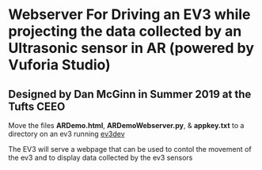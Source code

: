 # Webserver For Driving an EV3 while projecting the data collected by an Ultrasonic sensor in AR (powered by Vuforia Studio)

## Designed by Dan McGinn in Summer 2019 at the Tufts CEEO

Move the files **ARDemo.html**, **ARDemoWebserver.py**, & **appkey.txt** to a directory on an ev3 running <a href="https://www.ev3dev.org/">ev3dev</a>

The EV3 will serve a webpage that can be used to contol the movement of the ev3 and to display data collected by the ev3 sensors